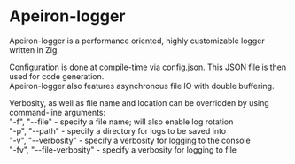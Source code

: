 # Apeiron-logger
Apeiron-logger is a performance oriented, highly customizable logger written in Zig.

Configuration is done at compile-time via config.json. This JSON file is then used for code generation.  
Apeiron-logger also features asynchronous file IO with double buffering.


Verbosity, as well as file name and location can be overridden by using command-line arguments:  
"-f", "--file" - specify a file name; will also enable log rotation  
"-p", "--path" - specify a directory for logs to be saved into  
"-v", "--verbosity" - specify a verbosity for logging to the console  
"-fv", "--file-verbosity" - specify a verbosity for logging to file
